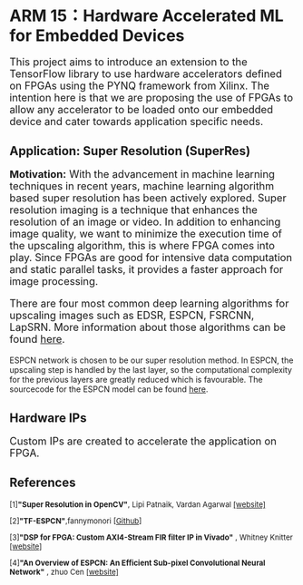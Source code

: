 # ARM 15：Hardware Accelerated ML for Embedded Devices

<font size = 4>
  
This project aims to introduce an extension to the TensorFlow library to use hardware accelerators defined on FPGAs using the PYNQ framework from Xilinx. The intention here is that we are proposing the use of FPGAs to allow any accelerator to be loaded onto our embedded device and cater towards application specific needs.

</font>

## Application: Super Resolution (SuperRes)

<font size = 4>
  
**Motivation:** With the advancement in machine learning techniques in recent years, machine learning algorithm based super resolution has been actively explored. Super resolution imaging is a technique that enhances the resolution of an image or video. In addition to enhancing image quality, we want to minimize the execution time of the upscaling algorithm, this is where FPGA comes into play. Since FPGAs are good for intensive data computation and static parallel tasks, it provides a faster approach for image processing.
  
</font>

<font size = 4>

There are four most common deep learning algorithms for upscaling images such as EDSR, ESPCN, FSRCNN, LapSRN.
More information about those algorithms can be found [here](https://learnopencv.com/super-resolution-in-opencv/).
  
</font>

ESPCN network is chosen to be our super resolution method. In ESPCN, the upscaling step is handled by the last layer, so the computational complexity for the previous layers are greatly reduced which is favourable. The sourcecode for the ESPCN model can be found [here](https://keras.io/examples/vision/super_resolution_sub_pixel/).

## Hardware IPs

<font size = 4>

Custom IPs are created to accelerate the application on FPGA.
  
</font>

## References
<font size = 2>
  
[1]**"Super Resolution in OpenCV"**, Lipi Patnaik, Vardan Agarwal [[website]](https://learnopencv.com/super-resolution-in-opencv/)

[2]**"TF-ESPCN"**,fannymonori [[Github]](https://github.com/fannymonori/TF-ESPCN)

[3]**"DSP for FPGA: Custom AXI4-Stream FIR filter IP in Vivado"** , Whitney Knitter [[website]](https://www.hackster.io/whitney-knitter/dsp-for-fpga-custom-axi4-stream-fir-filter-ip-in-vivado-0d4a39)
  
[4]**"An Overview of ESPCN: An Efficient Sub-pixel Convolutional Neural Network"** , zhuo Cen [[website]](https://medium.com/@zhuocen93/an-overview-of-espcn-an-efficient-sub-pixel-convolutional-neural-network-b76d0a6c875e#:~:text=ESPCN%20can%20be%20seen%20as,the%20last%20pixel%20shuffle%20stage.)
  
  
</font>
